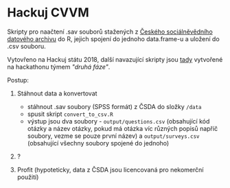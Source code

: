# Hackuj CVVM

Skripty pro naačtení .sav souborů stažených z [Českého sociálněvědního datového archivu](http://nesstar.soc.cas.cz/webview/) do R, jejich spojení do jednoho data.frame-u a uložení do .csv souboru. 

Vytovřeno na Hackuj státu 2018, další navazující skripty jsou [tady](https://gitlab.com/jakubbares/hackujstat/) vytvořené na hackathonu týmem _"druhá fáze"_. 

Postup:  

1. Stáhnout data a konvertovat
    * stáhnout .sav soubory (SPSS formát) z ČSDA do složky `/data`
    * spusit skript `convert_to_csv.R` 
    * výstup jsou dva soubory - `output/questions.csv` (obsahující kód otázky a název otázky, pokud má otázka víc různých popisů napříč soubory, vezme se pouze první název) a 
    `output/surveys.csv` (obsahující všechny soubory spojené do jednoho)
    
2. ?

3. Profit (hypoteticky, data z ČSDA jsou licencovaná pro nekomerční použití)
    
